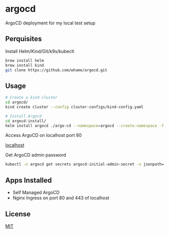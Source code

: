 # argocd

ArgoCD deployment for my local test setup

## Perquisites 

Install Helm/Kind/Git/k9s/kubectl

```bash
brew install helm
brew install kind
git clone https://github.com/whume/argocd.git
```

## Usage

```bash
# Create a kind cluster 
cd argocd/
kind create cluster --config cluster-configs/kind-config.yaml

# Install Argocd 
cd argocd-install/
helm install argocd ./argo-cd --namespace=argocd --create-namespace -f values-override.yaml

```
Access ArgoCD on localhost port 80

[localhost](http:localhost)

Get ArgoCD admin password
```bash
kubectl -n argocd get secrets argocd-initial-admin-secret -o jsonpath='{.data.password}' | base64 -d
```

## Apps Installed
+ Self Managed ArgoCD 
+ Nginx Ingress on port 80 and 443 of localhost

## License
[MIT](https://choosealicense.com/licenses/mit/)